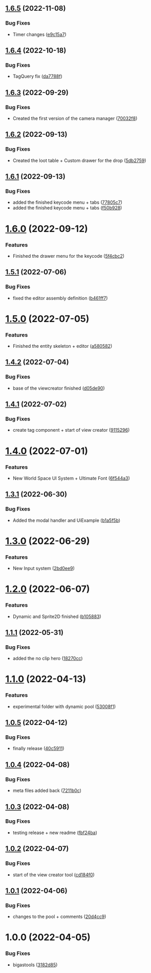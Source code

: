 ## [1.6.5](https://github.com/bigasdev/com.bigasdev.bigastools/compare/v1.6.4...v1.6.5) (2022-11-08)


### Bug Fixes

* Timer changes ([e9c15a7](https://github.com/bigasdev/com.bigasdev.bigastools/commit/e9c15a733b5c1474b262af58146390111de90c96))

## [1.6.4](https://github.com/bigasdev/com.bigasdev.bigastools/compare/v1.6.3...v1.6.4) (2022-10-18)


### Bug Fixes

* TagQuery fix ([da7788f](https://github.com/bigasdev/com.bigasdev.bigastools/commit/da7788ffe7b5c65d9dcbff2fb355c3b0f60f4c0c))

## [1.6.3](https://github.com/bigasdev/com.bigasdev.bigastools/compare/v1.6.2...v1.6.3) (2022-09-29)


### Bug Fixes

* Created the first version of the camera manager ([70032f8](https://github.com/bigasdev/com.bigasdev.bigastools/commit/70032f854a70ddc12c712f8d096f1f7cd9c0268d))

## [1.6.2](https://github.com/bigasdev/com.bigasdev.bigastools/compare/v1.6.1...v1.6.2) (2022-09-13)


### Bug Fixes

* Created the loot table + Custom drawer for the drop ([5db2759](https://github.com/bigasdev/com.bigasdev.bigastools/commit/5db275910830f90bc39a2453078c6c87f1022314))

## [1.6.1](https://github.com/bigasdev/com.bigasdev.bigastools/compare/v1.6.0...v1.6.1) (2022-09-13)


### Bug Fixes

* added the finished keycode menu + tabs ([77805c7](https://github.com/bigasdev/com.bigasdev.bigastools/commit/77805c79fda7fe30d995bc0b12017274a1380f1f))
* added the finished keycode menu + tabs ([f50b928](https://github.com/bigasdev/com.bigasdev.bigastools/commit/f50b928816aa719145f793fd77c1a0c313798aeb))

# [1.6.0](https://github.com/bigasdev/com.bigasdev.bigastools/compare/v1.5.1...v1.6.0) (2022-09-12)


### Features

* Finished the drawer menu for the keycode  ([5f4cbc2](https://github.com/bigasdev/com.bigasdev.bigastools/commit/5f4cbc2b5868b9edd8ad0c988a2e7c5d28a62d31))

## [1.5.1](https://github.com/bigasdev/com.bigasdev.bigastools/compare/v1.5.0...v1.5.1) (2022-07-06)


### Bug Fixes

* fixed the editor assembly definition ([b461ff7](https://github.com/bigasdev/com.bigasdev.bigastools/commit/b461ff74a015b625a19294c1bd00bcac7f19a72f))

# [1.5.0](https://github.com/bigasdev/com.bigasdev.bigastools/compare/v1.4.2...v1.5.0) (2022-07-05)


### Features

* Finished the entity skeleton + editor ([a580582](https://github.com/bigasdev/com.bigasdev.bigastools/commit/a580582ba7bef255efb7d4d892c59d83b20f17ad))

## [1.4.2](https://github.com/bigasdev/com.bigasdev.bigastools/compare/v1.4.1...v1.4.2) (2022-07-04)


### Bug Fixes

* base of the viewcreator finished ([d05de90](https://github.com/bigasdev/com.bigasdev.bigastools/commit/d05de90f0712548510f276db323341d1476ea973))

## [1.4.1](https://github.com/bigasdev/com.bigasdev.bigastools/compare/v1.4.0...v1.4.1) (2022-07-02)


### Bug Fixes

* create tag component + start of view creator ([9115296](https://github.com/bigasdev/com.bigasdev.bigastools/commit/91152967094a75651d41d798dc5a4e7298829afc))

# [1.4.0](https://github.com/bigasdev/com.bigasdev.bigastools/compare/v1.3.1...v1.4.0) (2022-07-01)


### Features

* New World Space UI System + Ultimate Font ([6f544a3](https://github.com/bigasdev/com.bigasdev.bigastools/commit/6f544a30ca97b4b2cb50464ee347ef3f8ee98223))

## [1.3.1](https://github.com/bigasdev/com.bigasdev.bigastools/compare/v1.3.0...v1.3.1) (2022-06-30)


### Bug Fixes

* Added the modal handler and UiExample ([b1a5f5b](https://github.com/bigasdev/com.bigasdev.bigastools/commit/b1a5f5b869cba3d514479d028d470eee34f56d32))

# [1.3.0](https://github.com/bigasdev/com.bigasdev.bigastools/compare/v1.2.0...v1.3.0) (2022-06-29)


### Features

* New Input system ([2bd0ee9](https://github.com/bigasdev/com.bigasdev.bigastools/commit/2bd0ee9ae3fa66716ce39b97358a6f8fd952bb98))

# [1.2.0](https://github.com/bigasdev/com.bigasdev.bigastools/compare/v1.1.1...v1.2.0) (2022-06-07)


### Features

* Dynamic and Sprite2D finished ([b105883](https://github.com/bigasdev/com.bigasdev.bigastools/commit/b10588330aaa2ebe33f630d9776c0ee417f3ec84))

## [1.1.1](https://github.com/bigasdev/com.bigasdev.bigastools/compare/v1.1.0...v1.1.1) (2022-05-31)


### Bug Fixes

* added the no clip hero ([18270cc](https://github.com/bigasdev/com.bigasdev.bigastools/commit/18270cc07ae29184a69b63130eb2f6e499b67b8b))

# [1.1.0](https://github.com/bigasdev/com.bigasdev.bigastools/compare/v1.0.5...v1.1.0) (2022-04-13)


### Features

* experimental folder with dynamic pool ([53008f1](https://github.com/bigasdev/com.bigasdev.bigastools/commit/53008f193fb63cf6260139fc5107b2b72c43e70a))

## [1.0.5](https://github.com/bigasdev/com.bigasdev.bigastools/compare/v1.0.4...v1.0.5) (2022-04-12)


### Bug Fixes

* finally release ([40c5911](https://github.com/bigasdev/com.bigasdev.bigastools/commit/40c59117c238e9e08364d28279dc8fdaeaa869e6))

## [1.0.4](https://github.com/bigasdev/com.bigasdev.bigastools/compare/v1.0.3...v1.0.4) (2022-04-08)


### Bug Fixes

* meta files added back ([7211b0c](https://github.com/bigasdev/com.bigasdev.bigastools/commit/7211b0ce6bcd9d613f4fad691a8a1c6b60181d39))

## [1.0.3](https://github.com/bigasdev/com.bigasdev.bigastools/compare/v1.0.2...v1.0.3) (2022-04-08)


### Bug Fixes

* testing release + new readme ([fbf24ba](https://github.com/bigasdev/com.bigasdev.bigastools/commit/fbf24ba4fc42001f0f959de9744f82fa0ceec8db))

## [1.0.2](https://github.com/bigasdev/com.bigasdev.bigastools/compare/v1.0.1...v1.0.2) (2022-04-07)


### Bug Fixes

* start of the view creator tool ([cd184f0](https://github.com/bigasdev/com.bigasdev.bigastools/commit/cd184f0d00f585827f1a3cefb036c4c7fe52bdeb))

## [1.0.1](https://github.com/bigasdev/com.bigasdev.bigastools/compare/v1.0.0...v1.0.1) (2022-04-06)


### Bug Fixes

* changes to the pool + comments ([20d4cc9](https://github.com/bigasdev/com.bigasdev.bigastools/commit/20d4cc9e93b9bfae94e82f42ed56de9ed132683f))

# 1.0.0 (2022-04-05)


### Bug Fixes

* bigastools ([3182d85](https://github.com/bigasdev/com.bigasdev.bigastools/commit/3182d856e51452c1eca198c99a288e1f710497d6))
